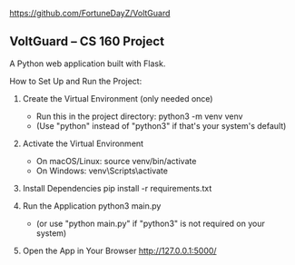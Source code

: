 https://github.com/FortuneDayZ/VoltGuard

VoltGuard – CS 160 Project
--------------------------

A Python web application built with Flask.

How to Set Up and Run the Project:

1. Create the Virtual Environment (only needed once)
   - Run this in the project directory:
     python3 -m venv venv
   - (Use "python" instead of "python3" if that's your system's default)

2. Activate the Virtual Environment
   - On macOS/Linux:
     source venv/bin/activate
   - On Windows:
     venv\Scripts\activate

3. Install Dependencies
   pip install -r requirements.txt

4. Run the Application
   python3 main.py
   - (or use "python main.py" if "python3" is not required on your system)

5. Open the App in Your Browser
   http://127.0.0.1:5000/